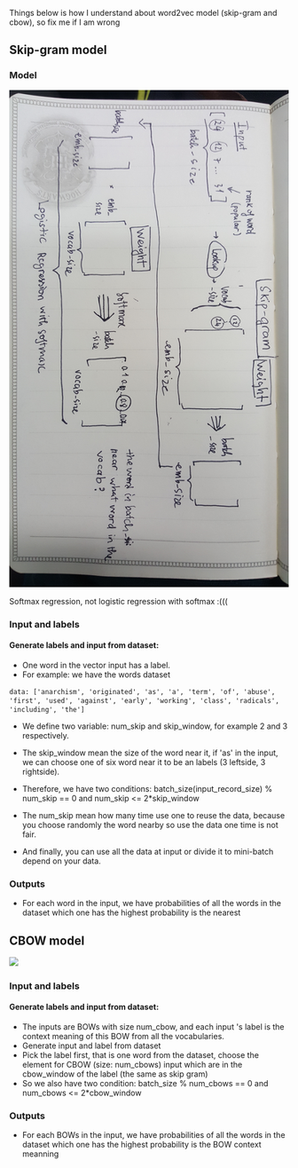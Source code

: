 Things below is how I understand about word2vec model (skip-gram and cbow), so fix me if I am wrong
## Skip-gram model


### Model
![](https://github.com/1612374/deeplearning-udacity/blob/master/assign5/skipgram.jpg)

Softmax regression, not logistic regression with softmax :(((


### Input and labels
#### Generate labels and input from dataset:
+ One word in the vector input has a label.
+ For example: we have the words dataset 
```
data: ['anarchism', 'originated', 'as', 'a', 'term', 'of', 'abuse', 'first', 'used', 'against', 'early', 'working', 'class', 'radicals', 'including', 'the']
```
+ We define two variable: num_skip and skip_window, for example 2 and 3 respectively.

+ The skip_window mean the size of the word near it, if 'as' in the input, we can choose one of six word near it to be an labels
(3 leftside, 3 rightside).

+ Therefore, we have two conditions: batch_size(input_record_size) % num_skip == 0 and num_skip <= 2*skip_window

+ The num_skip mean how many time use one to reuse the data, because you choose randomly the word nearby so use the data one
time is not fair.

+ And finally, you can use all the data at input or divide it to mini-batch depend on your data.


### Outputs

+ For each word in the input, we have probabilities of all the words in the dataset which one has the highest probability is
the nearest

## CBOW model

![](https://github.com/1612374/deeplearning-udacity/blob/master/assign5/cbow_model.jpg)

### Input and labels
#### Generate labels and input from dataset:

+ The inputs are BOWs with size num_cbow, and each input 's label is the context meaning of this BOW from all
the vocabularies.
+ Generate input and label from dataset
+ Pick the label first, that is one word from the dataset, choose the element for CBOW (size: num_cbows) input
which are in the cbow_window of the label (the same as skip gram)
+ So we also have two condition: batch_size % num_cbows == 0 and num_cbows <= 2*cbow_window

### Outputs

+ For each BOWs in the input, we have probabilities of all the words in the dataset which one has the highest probability is
the BOW context meanning

